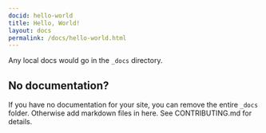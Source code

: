 ```yaml
---
docid: hello-world
title: Hello, World!
layout: docs
permalink: /docs/hello-world.html
---
```


Any local docs would go in the `_docs` directory.

## No documentation?

If you have no documentation for your site, you can remove the entire `_docs` folder. Otherwise add markdown files in here. See CONTRIBUTING.md for details.
